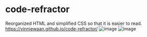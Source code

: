 # code-refractor
Reorganized HTML and simplified CSS so that it is easier to read.
https://vinniewaan.github.io/code-refractor/
![image](https://user-images.githubusercontent.com/109920091/184519046-22c00ed4-475f-47e0-bdca-5d06dcb8265c.png)
![image](https://user-images.githubusercontent.com/109920091/184519099-54625a03-1c30-4910-ac70-dcb18bbc72e5.png)
